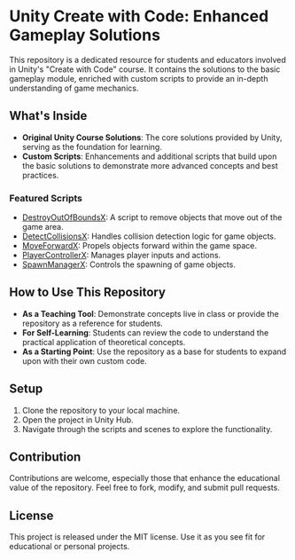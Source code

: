 # Unity Create with Code: Enhanced Gameplay Solutions

This repository is a dedicated resource for students and educators involved in Unity's "Create with Code" course. It contains the solutions to the basic gameplay module, enriched with custom scripts to provide an in-depth understanding of game mechanics.

## What's Inside

- **Original Unity Course Solutions**: The core solutions provided by Unity, serving as the foundation for learning.
- **Custom Scripts**: Enhancements and additional scripts that build upon the basic solutions to demonstrate more advanced concepts and best practices.

### Featured Scripts
- [DestroyOutOfBoundsX](https://github.com/orrhs-game-design/unity-create-with-code-basic-gameplay/blob/main/Assets/Challenge%202/Scripts/DestroyOutOfBoundsX.cs): A script to remove objects that move out of the game area.
- [DetectCollisionsX](https://github.com/orrhs-game-design/unity-create-with-code-basic-gameplay/blob/main/Assets/Challenge%202/Scripts/DetectCollisionsX.cs): Handles collision detection logic for game objects.
- [MoveForwardX](https://github.com/orrhs-game-design/unity-create-with-code-basic-gameplay/blob/main/Assets/Challenge%202/Scripts/MoveForwardX.cs): Propels objects forward within the game space.
- [PlayerControllerX](https://github.com/orrhs-game-design/unity-create-with-code-basic-gameplay/blob/main/Assets/Challenge%202/Scripts/PlayerControllerX.cs): Manages player inputs and actions.
- [SpawnManagerX](https://github.com/orrhs-game-design/unity-create-with-code-basic-gameplay/blob/main/Assets/Challenge%202/Scripts/SpawnManagerX.cs): Controls the spawning of game objects.

## How to Use This Repository

- **As a Teaching Tool**: Demonstrate concepts live in class or provide the repository as a reference for students.
- **For Self-Learning**: Students can review the code to understand the practical application of theoretical concepts.
- **As a Starting Point**: Use the repository as a base for students to expand upon with their own custom code.

## Setup

1. Clone the repository to your local machine.
2. Open the project in Unity Hub.
3. Navigate through the scripts and scenes to explore the functionality.

## Contribution

Contributions are welcome, especially those that enhance the educational value of the repository. Feel free to fork, modify, and submit pull requests.

## License

This project is released under the MIT license. Use it as you see fit for educational or personal projects.
